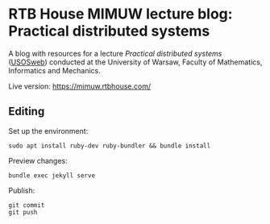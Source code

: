 # RTB House MIMUW lecture blog: Practical distributed systems

A blog with resources for a lecture *Practical distributed systems* ([USOSweb](https://usosweb.mimuw.edu.pl/kontroler.php?_action=katalog2%2Fprzedmioty%2FpokazPrzedmiot&prz_kod=1000-2M21PRS&lang=en)) conducted at the University of Warsaw, Faculty of Mathematics, Informatics and Mechanics.

Live version: https://mimuw.rtbhouse.com/

## Editing

Set up the environment:

    sudo apt install ruby-dev ruby-bundler && bundle install

Preview changes:
  
    bundle exec jekyll serve 
  
Publish:

    git commit
    git push
